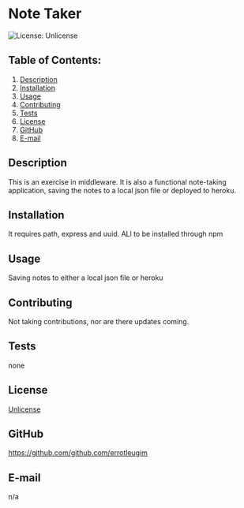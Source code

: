 # Note Taker

![License: Unlicense](https://img.shields.io/badge/license-Unlicense-blue.svg)

## Table of Contents:
  1. [Description](#description) 
  2. [Installation](#installation)
  3. [Usage](#usage)  
  4. [Contributing](#contributing)
  5. [Tests](#tests)
  6. [License](#license)
  7. [GitHub](#gitHub)
  8. [E-mail](#email)

## Description
This is an exercise in middleware. It is also a functional note-taking application, saving the notes to a local json file or deployed to heroku. 

## Installation
It requires path, express and uuid. ALl to be installed through npm

## Usage

Saving notes to either a local json file or heroku

## Contributing
Not taking contributions, nor are there updates coming.

## Tests
none

## License
[Unlicense](https://choosealicense.com/licenses/unlicense/)

## GitHub
https://github.com/github.com/errotleugim

## E-mail
n/a